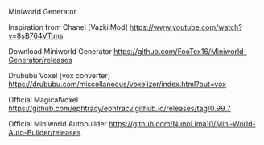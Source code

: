 Miniworld Generator

Inspiration from Chanel [VazkiiMod]
https://www.youtube.com/watch?v=8sB764VTtms

Download Miniworld Generator
https://github.com/FooTex16/Miniworld-Generator/releases

Drububu Voxel [vox converter]
https://drububu.com/miscellaneous/voxelizer/index.html?out=vox

Official MagicalVoxel
https://github.com/ephtracy/ephtracy.github.io/releases/tag/0.99.7

Official Miniworld Autobuilder
https://github.com/NunoLima10/Mini-World-Auto-Builder/releases
